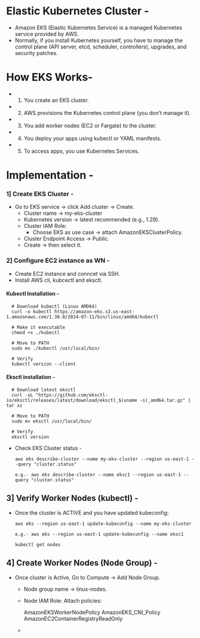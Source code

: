 # Elastic Kubernetes Cluster -
- Amazon EKS (Elastic Kubernetes Service) is a managed Kubernetes service provided by AWS.
- Normally, if you install Kubernetes yourself, you have to manage the control plane (API server, etcd, scheduler, controllers), upgrades, and security patches.

# How EKS Works-
- 1. You create an EKS cluster.
- 2. AWS provisions the Kubernetes control plane (you don’t manage it).
- 3. You add worker nodes (EC2 or Fargate) to the cluster.
- 4. You deploy your apps using kubectl or YAML manifests.
- 5. To access apps, you use Kubernetes Services.

# Implementation -
### 1] Create EKS Cluster -
- Go to EKS service → click Add cluster → Create.
    - Cluster name → my-eks-cluster
    - Kubernetes version → latest recommended (e.g., 1.29).
    - Cluster IAM Role:
        - Choose EKS as use case → attach AmazonEKSClusterPolicy.
    - Cluster Endpoint Access  → Public.
    - Create → then select it.
### 2] Configure EC2 instance as WN -
- Create EC2 instance and conncet via SSH.
- Install AWS cli, kubcectl and eksctl.

#### Kubectl Installation -

      # Download kubectl (Linux AMD64)
      curl -o kubectl https://amazon-eks.s3.us-east-1.amazonaws.com/1.30.0/2024-07-11/bin/linux/amd64/kubectl
      
      # Make it executable
      chmod +x ./kubectl
      
      # Move to PATH
      sudo mv ./kubectl /usr/local/bin/
      
      # Verify
      kubectl version --client


#### Eksctl installation -

      # Download latest eksctl
      curl -sL "https://github.com/eksctl-io/eksctl/releases/latest/download/eksctl_$(uname -s)_amd64.tar.gz" | tar xz
      
      # Move to PATH
      sudo mv eksctl /usr/local/bin/
      
      # Verify
      eksctl version

- Check EKS Cluster status -

      aws eks describe-cluster --name my-eks-cluster --region us-east-1 --query "cluster.status"

      e.g.- aws eks describe-cluster --name eksc1 --region us-east-1 --query "cluster.status"

## 3] Verify Worker Nodes (kubectl) -
- Once the cluster is ACTIVE and you have updated kubeconfig:

      aws eks --region us-east-1 update-kubeconfig --name my-eks-cluster

      e.g.- aws eks --region us-east-1 update-kubeconfig --name eksc1

      kubectl get nodes

## 4] Create Worker Nodes (Node Group) -
- Once cluster is Active, Go to Compute → Add Node Group.
   - Node group name → linux-nodes.
   - Node IAM Role: Attach policies:

        AmazonEKSWorkerNodePolicy
        AmazonEKS_CNI_Policy
        AmazonEC2ContainerRegistryReadOnly

  - 

